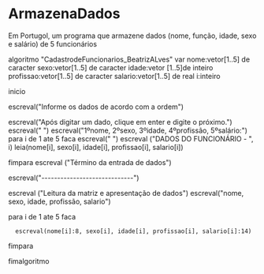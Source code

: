 # ArmazenaDados
Em Portugol,  um programa que armazene dados (nome, função, idade, sexo e salário) de 5 funcionários

algoritmo "CadastrodeFuncionarios_BeatrizALves"
var
   nome:vetor[1..5] de caracter
   sexo:vetor[1..5] de caracter
   idade:vetor [1..5]de inteiro
   profissao:vetor[1..5] de caracter
   salario:vetor[1..5] de real
   i:inteiro


inicio

   escreval("Informe os dados de acordo com a ordem")

   escreval("Após digitar um dado, clique em enter e digite o próximo.")
   escreval("  ")
   escreval("1ºnome, 2ºsexo, 3ºidade, 4ºprofissão, 5ºsalário:")
   para i de 1 ate 5 faca
      escreval("  ")
      escreval ("DADOS DO FUNCIONÁRIO - ", i)
      leia(nome[i], sexo[i], idade[i], profissao[i], salario[i])

   fimpara
   escreval ("Término da entrada de dados")

   escreval("-----------------------------")

   escreval ("Leitura da matriz e apresentação de dados")
   escreval("nome, sexo, idade, profissão, salario")

   para i de 1 ate  5 faca

      escreval(nome[i]:8, sexo[i], idade[i], profissao[i], salario[i]:14)


   fimpara

fimalgoritmo

